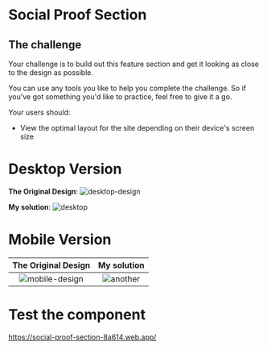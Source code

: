 # Social Proof Section


## The challenge

Your challenge is to build out this feature section and get it looking as close to the design as possible.

You can use any tools you like to help you complete the challenge. So if you've got something you'd like to practice, feel free to give it a go.

Your users should:

- View the optimal layout for the site depending on their device's screen size

# Desktop Version
**The Original Design**: 
![desktop-design](https://user-images.githubusercontent.com/29714385/94367983-762dea80-00ea-11eb-82a5-63fd549b9e0d.jpg)

**My solution**: 
![desktop](https://user-images.githubusercontent.com/29714385/94368033-c907a200-00ea-11eb-9b6c-fbda050d3b5d.PNG)


# Mobile Version
**The Original Design** |**My solution**
:-------------------------:|:-------------------------:
![mobile-design](https://user-images.githubusercontent.com/29714385/94368818-f9513f80-00ee-11eb-89a0-00f4a8b21413.jpg)  |![another](https://user-images.githubusercontent.com/29714385/94368990-dffcc300-00ef-11eb-960f-06940d199976.jpg)
# Test the component
https://social-proof-section-8a614.web.app/

